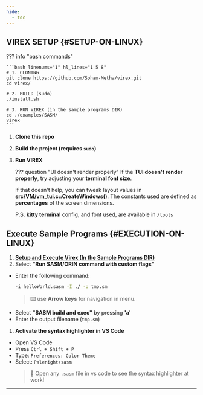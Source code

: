 ```yaml
---
hide:
  - toc
---
```


## VIREX SETUP {#SETUP-ON-LINUX}

??? info "bash commands"

    ```bash linenums="1" hl_lines="1 5 8"
    # 1. CLONING
    git clone https://github.com/Soham-Metha/virex.git
    cd virex/

    # 2. BUILD (sudo)
    ./install.sh

    # 3. RUN VIREX (in the sample programs DIR)
    cd ./examples/SASM/
    virex
    ```

1.  **Clone this repo**

2.  **Build the project (requires `sudo`)**

3.  **Run VIREX**

    ??? question "UI doesn't render properly"
       If the **TUI doesn't render properly**, try adjusting your **terminal font size**.

       If that doesn't help, you can tweak layout values in **src/VM/vm_tui.c::CreateWindows()**.
       The constants used are defined as **percentages** of the screen dimensions.

       P.S. **kitty terminal** config, and font used, are available in `/tools`

## Execute Sample Programs {#EXECUTION-ON-LINUX}

1. [**Setup and Execute Virex (In the Sample Programs DIR)**](#setup-on-linux)
2. Select **"Run SASM/ORIN command with custom flags"**

- Enter the following command:
  ```bash
  -i helloWorld.sasm -I ./ -o tmp.sm
  ```
  > ⌨️ use **Arrow keys** for navigation in menu.
- Select **"SASM build and exec"** by pressing **'a'**
- Enter the output filename (`tmp.sm`)

1. **Activate the syntax highlighter in VS Code**

- Open VS Code
- Press `Ctrl + Shift + P`
- Type: `Preferences: Color Theme`
- Select: `Palenight+sasm`
  > 🎨 Open any `.sasm` file in vs code to see the syntax highlighter at work!

---
